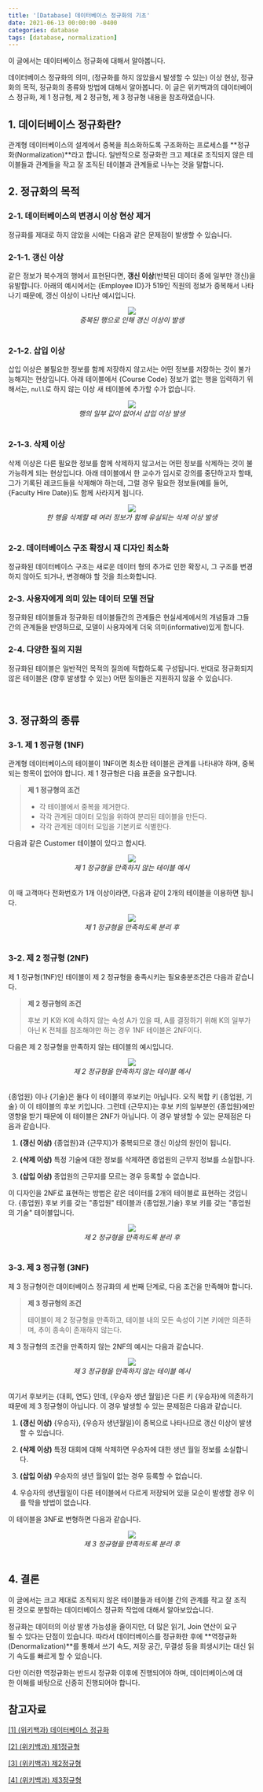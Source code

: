 ```yaml
---
title: '[Database] 데이터베이스 정규화의 기초'
date: 2021-06-13 00:00:00 -0400
categories: database
tags: [database, normalization]
---
```



이 글에서는 데이터베이스 정규화에 대해서 알아봅니다. 

데이터베이스 정규화의 의미, (정규화를 하지 않았을시 발생할 수 있는) 이상 현상, 정규화의 목적, 정규화의 종류와 방법에 대해서 알아봅니다. 이 글은 위키백과의 데이터베이스 정규화, 제 1 정규형, 제 2 정규형, 제 3 정규형 내용을 참조하였습니다.

## 1. 데이터베이스 정규화란? 

관계형 데이터베이스의 설계에서 중복을 최소화하도록 구조화하는 프로세스를 **정규화(Normalization)**라고 합니다. 일반적으로 정규화란 크고 제대로 조직되지 않은 테이블들과 관계들을 작고 잘 조직된 테이블과 관계들로 나누는 것을 말합니다.


## 2. 정규화의 목적


### 2-1. 데이터베이스의 변경시 이상 현상 제거

정규화를 제대로 하지 않았을 시에는 다음과 같은 문제점이 발생할 수 있습니다.

### 2-1-1. 갱신 이상

같은 정보가 복수개의 행에서 표현된다면, **갱신 이상**(반복된 데이터 중에 일부만 갱신)을 유발합니다. 아래의 예시에서는 {Employee ID}가 519인 직원의 정보가 중복해서 나타나기 때문에, 갱신 이상이 나타난 예시입니다.


<div style="text-align:center"><img src="https://upload.wikimedia.org/wikipedia/commons/1/12/Update_anomaly.png" /></div>

<div align="center">
  <i>중복된 행으로 인해 갱신 이상이 발생 </i>
</div>

<br/>


### 2-1-2. 삽입 이상

삽입 이상은 불필요한 정보를 함께 저장하지 않고서는 어떤 정보를 저장하는 것이 불가능해지는 현상입니다. 아래 테이블에서 {Course Code} 정보가 없는 행을 입력하기 위해서는, `null`로 하지 않는 이상 새 테이블에 추가할 수가 없습니다. 


<div style="text-align:center"><img src="https://upload.wikimedia.org/wikipedia/commons/thumb/5/5c/Insertion_anomaly.svg/1920px-Insertion_anomaly.svg.png" /></div>

<div align="center">
  <i>행의 일부 값이 없어서 삽입 이상 발생</i>
</div>

<br/>


### 2-1-3. 삭제 이상

삭제 이상은 다른 필요한 정보를 함께 삭제하지 않고서는 어떤 정보를 삭제하는 것이 불가능하게 되는 현상입니다. 아래 테이블에서 한 교수가 임시로 강의를 중단하고자 할때, 그가 기록된 레코드들을 삭제해야 하는데, 그럴 경우 필요한 정보들(예를 들어, {Faculty Hire Date})도 함께 사라지게 됩니다.




<div style="text-align:center"><img src="https://upload.wikimedia.org/wikipedia/commons/thumb/2/2c/Deletion_anomaly.svg/1920px-Deletion_anomaly.svg.png" /></div>

<div align="center">
  <i>한 행을 삭제할 때 여러 정보가 함께 유실되는 삭제 이상 발생</i>
</div>

<br/>


### 2-2. 데이터베이스 구조 확장시 재 디자인 최소화

정규화된 데이터베이스 구조는 새로운 데이터 형의 추가로 인한 확장시, 그 구조를 변경하지 않아도 되거나, 변경해야 할 것을 최소화합니다.

### 2-3. 사용자에게 의미 있는 데이터 모델 전달

정규화된 테이블들과 정규화된 테이블들간의 관계들은 현실세계에서의 개념들과 그들간의 관계들을 반영하므로, 모델이 사용자에게 더욱 의미(informative)있게 합니다.

### 2-4. 다양한 질의 지원

정규화된 테이블은 일반적인 목적의 질의에 적합하도록 구성됩니다. 반대로 정규화되지 않은 테이블은 (향후 발생할 수 있는) 어떤 질의들은 지원하지 않을 수 있습니다.

<br/>

## 3. 정규화의 종류

### 3-1. 제 1 정규형 (1NF)

관계형 데이터베이스의 테이블이 1NF이면 최소한 테이블은 관계를 나타내야 하며, 중복되는 항목이 없어야 합니다. 제 1 정규형은 다음 표준을 요구합니다.

> **제 1 정규형의 조건**
> 
>- 각 테이블에서 중복을 제거한다.
>- 각각 관계된 데이터 모임을 위하여 분리된 테이블을 만든다.
>- 각각 관계된 데이터 모임을 기본키로 식별한다.

다음과 같은 Customer 테이블이 있다고 합시다.

<div style="text-align:center"><img src="https://user-images.githubusercontent.com/71360682/121801107-90a3f600-cc70-11eb-9083-d809f0cbc049.png" /></div>

<div align="center">
  <i>제 1 정규형을 만족하지 않는 테이블 예시</i>
</div>

<br/>


이 때 고객마다 전화번호가 1개 이상이라면, 다음과 같이 2개의 테이블을 이용하면 됩니다.


<div style="text-align:center"><img src="https://user-images.githubusercontent.com/71360682/121801121-a3b6c600-cc70-11eb-8430-29b4f6043144.png" /></div>

<div align="center">
  <i>제 1 정규형을 만족하도록 분리 후</i>
</div>

<br/>


### 3-2. 제 2 정규형 (2NF)

제 1 정규형(1NF)인 테이블이 제 2 정규형을 충족시키는 필요충분조건은 다음과 같습니다. 

> **제 2 정규형의 조건**
> 
> 후보 키 K와 K에 속하지 않는 속성 A가 있을 때, A를 결정하기 위해 K의 일부가 아닌 K 전체를 참조해야만 하는 경우 1NF 테이블은 2NF이다.

다음은 제 2 정규형을 만족하지 않는 테이블의 예시입니다.

<div style="text-align:center"><img src="https://user-images.githubusercontent.com/71360682/121801294-9948fc00-cc71-11eb-874a-ecb3980846b2.png" /></div>

<div align="center">
  <i>제 2 정규형을 만족하지 않는 테이블 예시</i>
</div>

<br/>


{종업원} 이나 {기술}은 둘다 이 테이블의 후보키는 아닙니다. 오직 복합 키 {종업원, 기술} 이 이 테이블의 후보 키입니다. 그런데 {근무지}는 후보 키의 일부분인 {종업원}에만 영향을 받기 때문에 이 테이블은 2NF가 아닙니다. 이 경우 발생할 수 있는 문제점은 다음과 같습니다.

1. **(갱신 이상)** {종업원}과 {근무지}가 중복되므로 갱신 이상의 원인이 됩니다. 

2. **(삭제 이상)** 특정 기술에 대한 정보를 삭제하면 종업원의 근무지 정보를 소실합니다.

3. **(삽입 이상)** 종업원의 근무지를 모르는 경우 등록할 수 없습니다.

이 디자인을 2NF로 표현하는 방법은 같은 데이터를 2개의 테이블로 표현하는 것입니다. {종업원} 후보 키를 갖는 "종업원" 테이블과 {종업원,기술} 후보 키를 갖는 "종업원의 기술" 테이블입니다.


<div style="text-align:center"><img src="https://user-images.githubusercontent.com/71360682/121801340-cf867b80-cc71-11eb-90f1-94e9013041ce.png" /></div>

<div align="center">
  <i>제 2 정규형을 만족하도록 분리 후</i>
</div>

<br/>

### 3-3. 제 3 정규형 (3NF)

제 3 정규형이란 데이터베이스 정규화의 세 번째 단계로, 다음 조건을 만족해야 합니다.

> **제 3 정규형의 조건**
> 
>  테이블이 제 2 정규형을 만족하고, 테이블 내의 모든 속성이 기본 키에만 의존하며, 추이 종속이 존재하지 않는다.

제 3 정규형의 조건을 만족하지 않는 2NF의 예시는 다음과 같습니다.

<div style="text-align:center"><img src="https://user-images.githubusercontent.com/71360682/121801439-3441d600-cc72-11eb-81b8-4e483489c1cf.png" /></div>

<div align="center">
  <i>제 3 정규형을 만족하지 않는 테이블 예시</i>
</div>

<br/>

여기서 후보키는 {대회, 연도} 인데, {우승자 생년 월일}은 다른 키 {우승자}에 의존하기 때문에 제 3 정규형이 아닙니다. 이 경우 발생할 수 있는 문제점은 다음과 같습니다.

1. **(갱신 이상)** {우승자}, {우승자 생년월일}이 중복으로 나타나므로 갱신 이상이 발생할 수 있습니다.

2. **(삭제 이상)** 특정 대회에 대해 삭제하면 우승자에 대한 생년 월일 정보를 소실합니다.

3. **(삽입 이상)** 우승자의 생년 월일이 없는 경우 등록할 수 없습니다.

4. 우승자의 생년월일이 다른 테이블에서 다르게 저장되어 있을 모순이 발생할 경우 이를 막을 방법이 없습니다.

이 테이블을 3NF로 변형하면 다음과 같습니다.

<div style="text-align:center"><img src="https://user-images.githubusercontent.com/71360682/121801451-40c62e80-cc72-11eb-8a0e-1f2777917e00.png" /></div>

<div align="center">
  <i>제 3 정규형을 만족하도록 분리 후</i>
</div>

<br/>



## 4. 결론

이 글에서는 크고 제대로 조직되지 않은 테이블들과 테이블 간의 관계를 작고 잘 조직된 것으로 분할하는 데이터베이스 정규화 작업에 대해서 알아보았습니다.

정규화는 데이터의 이상 발생 가능성을 줄이지만, 더 많은 읽기, Join 연산이 요구될 수 있다는 단점이 있습니다. 따라서 데이터베이스를 정규화한 후에 **역정규화(Denormalization)**를 통해서 쓰기 속도, 저장 공간, 무결성 등을 희생시키는 대신 읽기 속도를 빠르게 할 수 있습니다.

다만 이러한 역정규화는 반드시 정규화 이후에 진행되어야 하며, 데이터베이스에 대한 이해를 바탕으로 신중히 진행되어야 합니다.



## 참고자료


[[1] (위키백과) 데이터베이스 정규화](https://www.notion.so/Database-cd124f0ecd184e78af8acae3fb6822af)

[[2] (위키백과) 제1정규형](https://ko.wikipedia.org/wiki/%EC%A0%9C1%EC%A0%95%EA%B7%9C%ED%98%95)

[[3] (위키백과) 제2정규형](https://ko.wikipedia.org/wiki/%EC%A0%9C2%EC%A0%95%EA%B7%9C%ED%98%95)

[[4] (위키백과) 제3정규형](https://ko.wikipedia.org/wiki/%EC%A0%9C3%EC%A0%95%EA%B7%9C%ED%98%95)